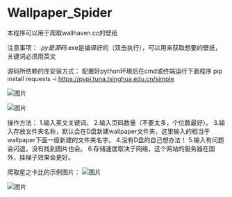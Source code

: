# Wallpaper_Spider
本程序可以用于爬取wallhaven.cc的壁纸

注意事项：
*.py是源码*.exe是编译好的（双击执行），可以用来获取想要的壁纸，关键词必须用英文

源码所依赖的库安装方式：
配置好python环境后在cmd或终端运行下面程序
pip install requests -i https://pypi.tuna.tsinghua.edu.cn/simple

![图片](https://user-images.githubusercontent.com/48084562/170929694-c86531df-c60c-4a3c-b7d8-23035ef497ba.png)

![图片](https://user-images.githubusercontent.com/48084562/170929728-769fd3b4-7b07-4716-a2af-22f907531bee.png)

操作方法：
1.输入英文关键词。
2.输入页码数量（不要太多，个位数最好）。
3.输入存放文件夹名称，默认会在D盘新建wallpaper文件夹，这里输入的相当于wallpaper下面一级新建的文件夹名字。
4.没有D盘的自己想办法！
5.输入有问题会闪退，没有找到图片也会。
6.存储速度取决于网络，这个网站的服务器在国外，挂梯子效果会更好。

爬取星之卡比的示例图片：
![图片](https://user-images.githubusercontent.com/48084562/170929839-54a4e2da-5d07-462a-aebd-cf7e7ca017e0.png)

![图片](https://user-images.githubusercontent.com/48084562/170929818-f08af5eb-672d-4c07-a75d-1b3d29ee3678.png)
